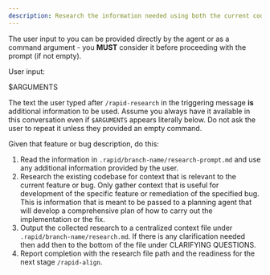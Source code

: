 ```yaml
---
description: Research the information needed using both the current codebase and the provided feature information.
---
```


The user input to you can be provided directly by the agent or as a command argument - you **MUST** consider it before proceeding with the prompt (if not empty).

User input:

$ARGUMENTS

The text the user typed after `/rapid-research` in the triggering message **is** additional information to be used. Assume you always have it available in this conversation even if `$ARGUMENTS` appears literally below. Do not ask the user to repeat it unless they provided an empty command.

Given that feature or bug description, do this:

1. Read the information in `.rapid/branch-name/research-prompt.md` and use any additional information provided by the user.
2. Research the existing codebase for context that is relevant to the current feature or bug. Only gather context that is useful for development of the specific feature or remediation of the specified bug. This is information that is meant to be passed to a planning agent that will develop a comprehensive plan of how to carry out the implementation or the fix.
3. Output the collected research to a centralized context file under `.rapid/branch-name/research.md`. If there is any clarification needed then add then to the bottom of the file under CLARIFYING QUESTIONS.
4. Report completion with the research file path and the readiness for the next stage `/rapid-align`.
